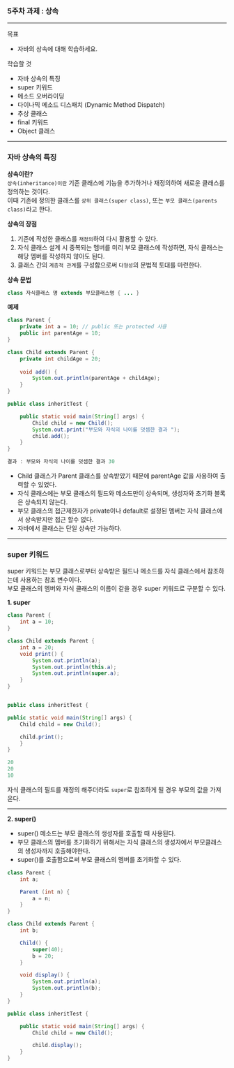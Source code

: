 ### 5주차 과제 : 상속
---
목표
+ 자바의 상속에 대해 학습하세요.

학습할 것
+ 자바 상속의 특징
+ super 키워드
+ 메소드 오버라이딩
+ 다이나믹 메소드 디스패치 (Dynamic Method Dispatch)
+ 추상 클래스
+ final 키워드
+ Object 클래스
---
### 자바 상속의 특징

**상속이란?**         
`상속(inheritance)이란` 기존 클래스에 기능을 추가하거나 재정의하여 새로운 클래스를 정의하는 것이다.        
이때 기존에 정의한 클래스를 `상위 클래스(super class)`, 또는 `부모 클래스(parents class)`라고 한다.

**상속의 장점**
1. 기존에 작성한 클래스를 `재정의`하여 다시 활용할 수 있다.        
2. 자식 클래스 설계 시 중복되는 멤버를 미리 부모 클래스에 작성하면, 자식 클래스는 해당 멤버를 작성하지 않아도 된다.       
3. 클래스 간의 `계층적 관계`를 구성함으로써 `다형성`의 문법적 토대를 마련한다.

**상속 문법**
```java
class 자식클래스 명 extends 부모클래스명 { ... }
```

**예제**
```java
class Parent {
    private int a = 10; // public 또는 protected 사용
    public int parentAge = 10;
}

class Child extends Parent {
    private int childAge = 20;
	
    void add() {
        System.out.println(parentAge + childAge);
    }
}

public class inheritTest {

    public static void main(String[] args) {
        Child child = new Child();
        System.out.print("부모와 자식의 나이를 덧셈한 결과 ");
        child.add();
    }
}
```
```java
결과 : 부모와 자식의 나이를 덧셈한 결과 30
```
+ Child 클래스가 Parent 클래스를 상속받았기 때문에 parentAge 값을 사용하여 출력할 수 있었다.
+ 자식 클래스에는 부모 클래스의 필드와 메소드만이 상속되며, 생성자와 초기화 블록은 상속되지 않는다.
+ 부모 클래스의 접근제한자가 private이나 default로 설정된 멤버는 자식 클래스에서 상속받지만 접근 할수 없다.    
+ 자바에서 클래스는 단일 상속만 가능하다.       

---
### super 키워드     
super 키워드는 부모 클래스로부터 상속받은 필드나 메소드를 자식 클래스에서 참조하는데 사용하는 참조 변수이다.      
부모 클래스의 멤버와 자식 클래스의 이름이 같을 경우 super 키워드로 구분할 수 있다.       

**1. super**
```java
class Parent {
    int a = 10;
}

class Child extends Parent {
    int a = 20;
    void print() {
        System.out.println(a);
        System.out.println(this.a);
        System.out.println(super.a);
    }
}


public class inheritTest {

public static void main(String[] args) {
    Child child = new Child();

    child.print();
    }
}
```
```java
20
20
10
```
자식 클래스의 필드를 재정의 해주더라도 `super`로 참조하게 될 경우 부모의 값을 가져온다.

---
**2. super()**
+ super() 메소드는 부모 클래스의 생성자를 호출할 때 사용된다.
+ 부모 클래스의 멤버를 초기화하기 위해서는 자식 클래스의 생성자에서 부모클래스의 생성자까지 호출해야한다.
+ super()를 호출함으로써 부모 클래스의 멤버를 초기화할 수 있다.      
```java
class Parent {
    int a;

    Parent (int n) {
        a = n;
    }
}

class Child extends Parent {
    int b;

    Child() {
        super(40);
        b = 20;
    }

    void display() {
        System.out.println(a);
        System.out.println(b);
    }
}

public class inheritTest {

    public static void main(String[] args) {
        Child child = new Child();

        child.display();
    }
}
```
